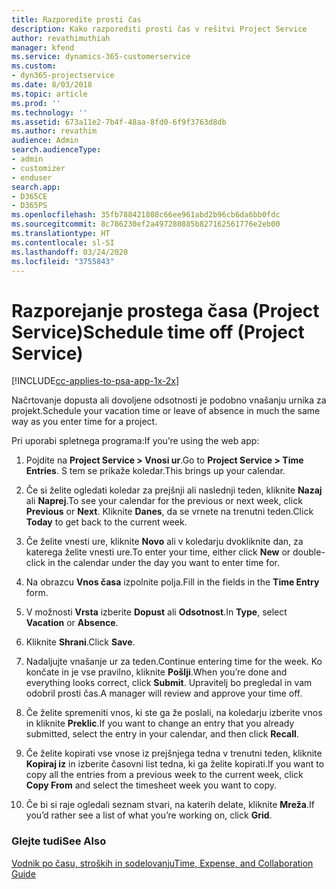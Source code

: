 ```yaml
---
title: Razporedite prosti čas
description: Kako razporediti prosti čas v rešitvi Project Service
author: revathimuthiah
manager: kfend
ms.service: dynamics-365-customerservice
ms.custom:
- dyn365-projectservice
ms.date: 8/03/2018
ms.topic: article
ms.prod: ''
ms.technology: ''
ms.assetid: 673a11e2-7b4f-48aa-8fd0-6f9f3763d8db
ms.author: revathim
audience: Admin
search.audienceType:
- admin
- customizer
- enduser
search.app:
- D365CE
- D365PS
ms.openlocfilehash: 35fb788421808c66ee961abd2b96cb6da6bb0fdc
ms.sourcegitcommit: 8c786230ef2a497280885b827162561776e2eb00
ms.translationtype: HT
ms.contentlocale: sl-SI
ms.lasthandoff: 03/24/2020
ms.locfileid: "3755843"
---
```

# <a name="schedule-time-off-project-service"></a><span data-ttu-id="3985f-103">Razporejanje prostega časa (Project Service)</span><span class="sxs-lookup"><span data-stu-id="3985f-103">Schedule time off (Project Service)</span></span>

[!INCLUDE[cc-applies-to-psa-app-1x-2x](../includes/cc-applies-to-psa-app-1x-2x.md)]

<span data-ttu-id="3985f-104">Načrtovanje dopusta ali dovoljene odsotnosti je podobno vnašanju urnika za projekt.</span><span class="sxs-lookup"><span data-stu-id="3985f-104">Schedule your vacation time or leave of absence in much the same way as you enter time for a project.</span></span>  
  
 <span data-ttu-id="3985f-105">Pri uporabi spletnega programa:</span><span class="sxs-lookup"><span data-stu-id="3985f-105">If you’re using the web app:</span></span>  
  
1.  <span data-ttu-id="3985f-106">Pojdite na **Project Service > Vnosi ur**.</span><span class="sxs-lookup"><span data-stu-id="3985f-106">Go to **Project Service > Time Entries**.</span></span> <span data-ttu-id="3985f-107">S tem se prikaže koledar.</span><span class="sxs-lookup"><span data-stu-id="3985f-107">This brings up your calendar.</span></span>  
  
2.  <span data-ttu-id="3985f-108">Če si želite ogledati koledar za prejšnji ali naslednji teden, kliknite **Nazaj** ali **Naprej**.</span><span class="sxs-lookup"><span data-stu-id="3985f-108">To see your calendar for the previous or next week, click **Previous** or **Next**.</span></span> <span data-ttu-id="3985f-109">Kliknite **Danes**, da se vrnete na trenutni teden.</span><span class="sxs-lookup"><span data-stu-id="3985f-109">Click **Today** to get back to the current week.</span></span>  
  
3.  <span data-ttu-id="3985f-110">Če želite vnesti ure, kliknite **Novo** ali v koledarju dvokliknite dan, za katerega želite vnesti ure.</span><span class="sxs-lookup"><span data-stu-id="3985f-110">To enter your time, either click **New** or double-click in the calendar under the day you want to enter time for.</span></span>  
  
4.  <span data-ttu-id="3985f-111">Na obrazcu **Vnos časa** izpolnite polja.</span><span class="sxs-lookup"><span data-stu-id="3985f-111">Fill in the fields in the **Time Entry** form.</span></span>  
  
5.  <span data-ttu-id="3985f-112">V možnosti **Vrsta** izberite **Dopust** ali **Odsotnost**.</span><span class="sxs-lookup"><span data-stu-id="3985f-112">In **Type**, select **Vacation** or **Absence**.</span></span>  
  
6.  <span data-ttu-id="3985f-113">Kliknite **Shrani**.</span><span class="sxs-lookup"><span data-stu-id="3985f-113">Click **Save**.</span></span>  
  
7.  <span data-ttu-id="3985f-114">Nadaljujte vnašanje ur za teden.</span><span class="sxs-lookup"><span data-stu-id="3985f-114">Continue entering time for the week.</span></span> <span data-ttu-id="3985f-115">Ko končate in je vse pravilno, kliknite **Pošlji**.</span><span class="sxs-lookup"><span data-stu-id="3985f-115">When you’re done and everything looks correct, click **Submit**.</span></span> <span data-ttu-id="3985f-116">Upravitelj bo pregledal in vam odobril prosti čas.</span><span class="sxs-lookup"><span data-stu-id="3985f-116">A manager will review and approve your time off.</span></span>  
  
8.  <span data-ttu-id="3985f-117">Če želite spremeniti vnos, ki ste ga že poslali, na koledarju izberite vnos in kliknite **Preklic**.</span><span class="sxs-lookup"><span data-stu-id="3985f-117">If you want to change an entry that you already submitted, select the entry in your calendar, and then click **Recall**.</span></span>  
  
9. <span data-ttu-id="3985f-118">Če želite kopirati vse vnose iz prejšnjega tedna v trenutni teden, kliknite **Kopiraj iz** in izberite časovni list tedna, ki ga želite kopirati.</span><span class="sxs-lookup"><span data-stu-id="3985f-118">If you want to copy all the entries from a previous week to the current week, click **Copy From** and select the timesheet week you want to copy.</span></span>  
  
10. <span data-ttu-id="3985f-119">Če bi si raje ogledali seznam stvari, na katerih delate, kliknite **Mreža**.</span><span class="sxs-lookup"><span data-stu-id="3985f-119">If you’d rather see a list of what you’re working on, click **Grid**.</span></span>  
  
### <a name="see-also"></a><span data-ttu-id="3985f-120">Glejte tudi</span><span class="sxs-lookup"><span data-stu-id="3985f-120">See Also</span></span>  
 [<span data-ttu-id="3985f-121">Vodnik po času, stroških in sodelovanju</span><span class="sxs-lookup"><span data-stu-id="3985f-121">Time, Expense, and Collaboration Guide</span></span>](../project-service/time-expense-collaboration-guide.md)
